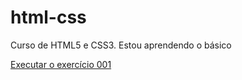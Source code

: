 # html-css
 Curso de HTML5 e CSS3.
 Estou aprendendo o básico

<a href="https://arthurferreira01.github.io/html-css/exerc%C3%ADcios/ex022%20-%20desafio/desafio.html"> Executar o exercício 001</a>
